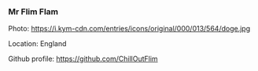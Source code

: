 ### Mr Flim Flam

Photo: https://i.kym-cdn.com/entries/icons/original/000/013/564/doge.jpg

Location: England

Github profile: https://github.com/ChillOutFlim
